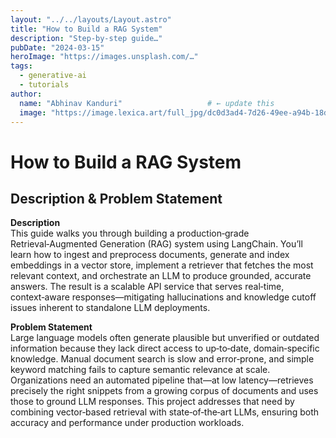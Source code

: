 ```yaml
---
layout: "../../layouts/Layout.astro"
title: "How to Build a RAG System"
description: "Step‑by‑step guide…"
pubDate: "2024-03-15"
heroImage: "https://images.unsplash.com/…"
tags:
  - generative-ai
  - tutorials
author:
  name: "Abhinav Kanduri"                   # ← update this
  image: "https://image.lexica.art/full_jpg/dc0d3ad4-7d26-49ee-a94b-18d831041625"  # ← or this
---
```


# How to Build a RAG System

## Description & Problem Statement

**Description**  
This guide walks you through building a production‑grade Retrieval‑Augmented Generation (RAG) system using LangChain. You’ll learn how to ingest and preprocess documents, generate and index embeddings in a vector store, implement a retriever that fetches the most relevant context, and orchestrate an LLM to produce grounded, accurate answers. The result is a scalable API service that serves real‑time, context‑aware responses—mitigating hallucinations and knowledge cutoff issues inherent to standalone LLM deployments.

**Problem Statement**  
Large language models often generate plausible but unverified or outdated information because they lack direct access to up‑to‑date, domain‑specific knowledge. Manual document search is slow and error‑prone, and simple keyword matching fails to capture semantic relevance at scale. Organizations need an automated pipeline that—at low latency—retrieves precisely the right snippets from a growing corpus of documents and uses those to ground LLM responses. This project addresses that need by combining vector‑based retrieval with state‑of‑the‑art LLMs, ensuring both accuracy and performance under production workloads.  
